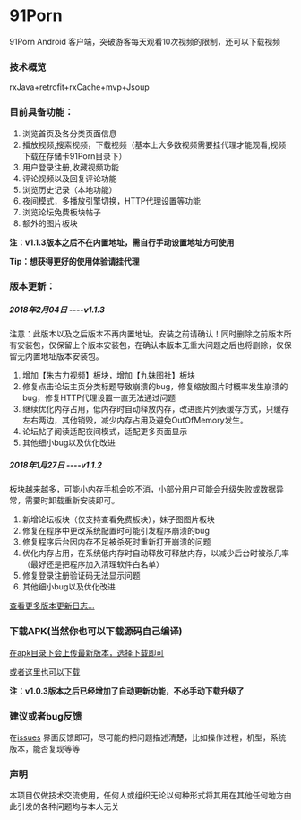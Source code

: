 # 91Porn
91Porn Android 客户端，突破游客每天观看10次视频的限制，还可以下载视频

### 技术概览
rxJava+retrofit+rxCache+mvp+Jsoup

### 目前具备功能：
1. 浏览首页及各分类页面信息
2. 播放视频,搜索视频，下载视频（基本上大多数视频需要挂代理才能观看,视频下载在存储卡91Porn目录下）
3. 用户登录注册,收藏视频功能
4. 评论视频以及回复评论功能
5. 浏览历史记录（本地功能）
6. 夜间模式，多播放引擎切换，HTTP代理设置等功能
7. 浏览论坛免费板块帖子
8. 额外的图片板块

**注：v1.1.3版本之后不在内置地址，需自行手动设置地址方可使用**

**Tip：想获得更好的使用体验请挂代理**

### 版本更新：

##### 2018年2月04日    ----v1.1.3
注意：此版本以及之后版本不再内置地址，安装之前请确认！同时删除之前版本所有安装包，仅保留上个版本安装包，在确认本版本无重大问题之后也将删除，仅保留无内置地址版本安装包。
1.	增加【朱古力视频】板块，增加【九妹图社】板块
2.	修复点击论坛主页分类标题导致崩溃的bug，修复缩放图片时概率发生崩溃的bug，修复HTTP代理设置一直无法通过问题
3.	继续优化内存占用，低内存时自动释放内存，改进图片列表缓存方式，只缓存左右两边，其他销毁，减少内存占用及避免OutOfMemory发生。
4.	论坛帖子阅读适配夜间模式，适配更多页面显示
5.	其他细小bug以及优化改进

##### 2018年1月27日    ----v1.1.2
板块越来越多，可能小内存手机会吃不消，小部分用户可能会升级失败或数据异常，需要时卸载重新安装即可。
1.	新增论坛板块（仅支持查看免费板块），妹子图图片板块
2.	修复在程序中更改系统配置时可能引发程序崩溃的bug
3.	修复程序后台因内存不足被杀死时重新打开崩溃的问题
4.	优化内存占用，在系统低内存时自动释放可释放内存，以减少后台时被杀几率（最好还是把程序加入清理软件白名单）
5.	修复登录注册验证码无法显示问题
6.	其他细小bug以及优化改进


[查看更多版本更新日志...](https://github.com/techGay/91porn/blob/master/UPDATE_LOG.md)

### 下载APK(当然你也可以下载源码自己编译)
[在apk目录下会上传最新版本，选择下载即可](https://github.com/techGay/91porn/tree/master/apk)

[或者这里也可以下载](https://bitbucket.org/techGay/91porn/downloads)

**注：v1.0.3版本之后已经增加了自动更新功能，不必手动下载升级了**


### 建议或者bug反馈
在[issues](https://github.com/techGay/91porn/issues) 界面反馈即可，尽可能的把问题描述清楚，比如操作过程，机型，系统版本，能否复现等等
### 声明
本项目仅做技术交流使用，任何人或组织无论以何种形式将其用在其他任何地方由此引发的各种问题均与本人无关